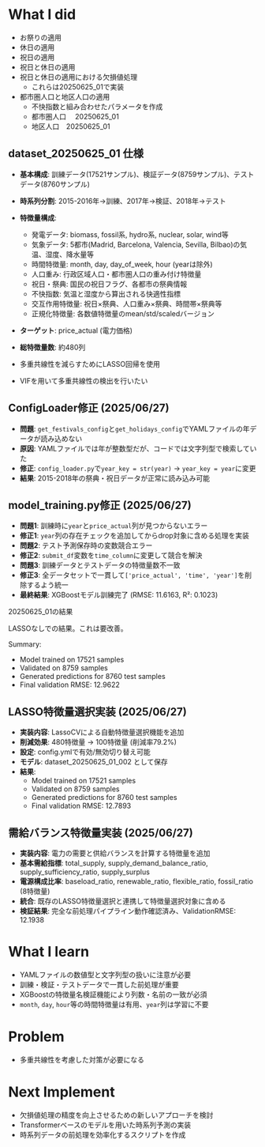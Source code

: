# What I did

- お祭りの適用
- 休日の適用
- 祝日の適用
- 祝日と休日の適用
- 祝日と休日の適用における欠損値処理
    - これらは20250625_01で実装
- 都市圏人口と地区人口の適用
    - 不快指数と組み合わせたパラメータを作成
    - 都市圏人口　 20250625_01
    - 地区人口　20250625_01

## dataset_20250625_01 仕様
- **基本構成**: 訓練データ(17521サンプル)、検証データ(8759サンプル)、テストデータ(8760サンプル)
- **時系列分割**: 2015-2016年→訓練、2017年→検証、2018年→テスト
- **特徴量構成**:
  - 発電データ: biomass, fossil系, hydro系, nuclear, solar, wind等
  - 気象データ: 5都市(Madrid, Barcelona, Valencia, Sevilla, Bilbao)の気温、湿度、降水量等
  - 時間特徴量: month, day, day_of_week, hour (yearは除外)
  - 人口重み: 行政区域人口・都市圏人口の重み付け特徴量
  - 祝日・祭典: 国民の祝日フラグ、各都市の祭典情報
  - 不快指数: 気温と湿度から算出される快適性指標
  - 交互作用特徴量: 祝日×祭典、人口重み×祭典、時間帯×祭典等
  - 正規化特徴量: 各数値特徴量のmean/std/scaledバージョン
- **ターゲット**: price_actual (電力価格)
- **総特徴量数**: 約480列

- 多重共線性を減らすためにLASSO回帰を使用
- VIFを用いて多重共線性の検出を行いたい

## ConfigLoader修正 (2025/06/27)
- **問題**: `get_festivals_config`と`get_holidays_config`でYAMLファイルの年データが読み込めない
- **原因**: YAMLファイルでは年が整数型だが、コードでは文字列型で検索していた
- **修正**: `config_loader.py`で`year_key = str(year)` → `year_key = year`に変更
- **結果**: 2015-2018年の祭典・祝日データが正常に読み込み可能

## model_training.py修正 (2025/06/27)
- **問題1**: 訓練時に`year`と`price_actual`列が見つからないエラー
- **修正1**: `year`列の存在チェックを追加してからdrop対象に含める処理を実装
- **問題2**: テスト予測保存時の変数競合エラー
- **修正2**: `submit_df`変数を`time_column`に変更して競合を解決
- **問題3**: 訓練データとテストデータの特徴量数不一致
- **修正3**: 全データセットで一貫して`['price_actual', 'time', 'year']`を削除するよう統一
- **最終結果**: XGBoostモデル訓練完了 (RMSE: 11.6163, R²: 0.1023)

20250625_01の結果

LASSOなしでの結果。これは要改善。

Summary:
  - Model trained on 17521 samples
  - Validated on 8759 samples
  - Generated predictions for 8760 test samples
  - Final validation RMSE: 12.9622


## LASSO特徴量選択実装 (2025/06/27)
- **実装内容**: LassoCVによる自動特徴量選択機能を追加
- **削減効果**: 480特徴量 → 100特徴量 (削減率79.2%)
- **設定**: config.ymlで有効/無効切り替え可能
- **モデル**: dataset_20250625_01_002 として保存
- **結果**:
  - Model trained on 17521 samples
  - Validated on 8759 samples
  - Generated predictions for 8760 test samples
  - Final validation RMSE: 12.7893

## 需給バランス特徴量実装 (2025/06/27)
- **実装内容**: 電力の需要と供給バランスを計算する特徴量を追加
- **基本需給指標**: total_supply, supply_demand_balance_ratio, supply_sufficiency_ratio, supply_surplus
- **電源構成比率**: baseload_ratio, renewable_ratio, flexible_ratio, fossil_ratio (8特徴量)
- **統合**: 既存のLASSO特徴量選択と連携して特徴量選択対象に含める
- **検証結果**: 完全な前処理パイプライン動作確認済み、ValidationRMSE: 12.1938

# What I learn
- YAMLファイルの数値型と文字列型の扱いに注意が必要
- 訓練・検証・テストデータで一貫した前処理が重要
- XGBoostの特徴量名検証機能により列数・名前の一致が必須
- `month`, `day`, `hour`等の時間特徴量は有用、`year`列は学習に不要

# Problem
- 多重共線性を考慮した対策が必要になる

# Next Implement
- 欠損値処理の精度を向上させるための新しいアプローチを検討
- Transformerベースのモデルを用いた時系列予測の実装
- 時系列データの前処理を効率化するスクリプトを作成